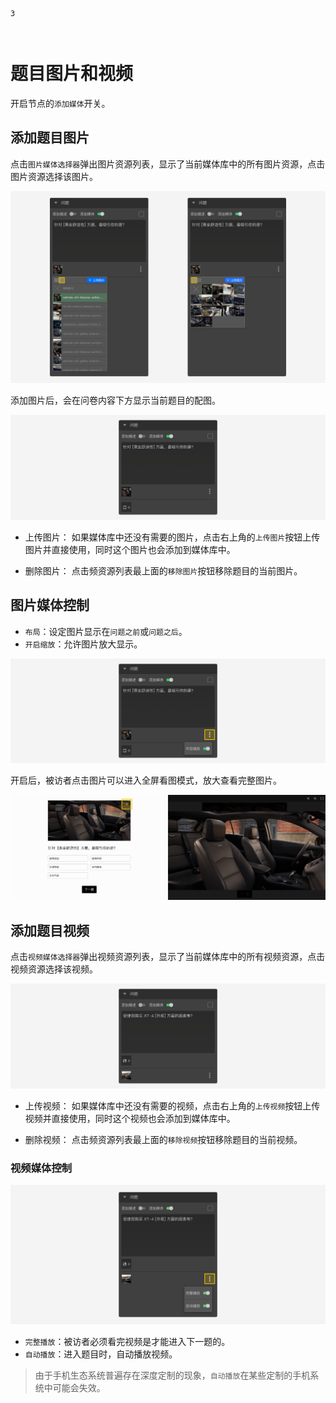 ```index
3
```
```tag

```
```summary

```
# 题目图片和视频

开启节点的`添加媒体`开关。

## 添加题目图片
点击`图片媒体选择器`弹出图片资源列表，显示了当前媒体库中的所有图片资源，点击图片资源选择该图片。

<img src='../assets/01questionSetting/03questionPictureAndVideo/image-menu.png'>

添加图片后，会在问卷内容下方显示当前题目的配图。

<img src='../assets/01questionSetting/03questionPictureAndVideo/image.png'>

+ 上传图片：
如果媒体库中还没有需要的图片，点击右上角的`上传图片`按钮上传图片并直接使用，同时这个图片也会添加到媒体库中。

+ 删除图片：
点击频资源列表最上面的`移除图片`按钮移除题目的当前图片。

## 图片媒体控制
+ `布局`：设定图片显示在`问题之前`或`问题之后`。
+ `开启缩放`：允许图片放大显示。
  
<img src='../assets/01questionSetting/03questionPictureAndVideo/zoom-in.png'>

开启后，被访者点击图片可以进入全屏看图模式，放大查看完整图片。

<img src='../assets/01questionSetting/03questionPictureAndVideo/zoom-in-preview.png'>

## 添加题目视频
点击`视频媒体选择器`弹出视频资源列表，显示了当前媒体库中的所有视频资源，点击视频资源选择该视频。

<img src='../assets/01questionSetting/03questionPictureAndVideo/video.png'>

+ 上传视频：
如果媒体库中还没有需要的视频，点击右上角的`上传视频`按钮上传视频并直接使用，同时这个视频也会添加到媒体库中。

+ 删除视频：
点击频资源列表最上面的`移除视频`按钮移除题目的当前视频。

### 视频媒体控制

<img src='../assets/01questionSetting/03questionPictureAndVideo/auto-play.png'>

+ `完整播放`：被访者必须看完视频是才能进入下一题的。
+ `自动播放`：进入题目时，自动播放视频。

> 由于手机生态系统普遍存在深度定制的现象，`自动播放`在某些定制的手机系统中可能会失效。

